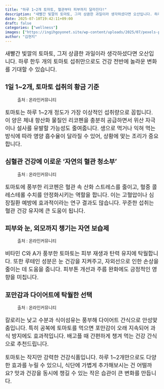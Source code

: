 ```yaml
---
title: "하루 1~2개 토마토, 혈관부터 피부까지 달라진다!"
description: "새빨간 빛깔의 토마토, 그저 상큼한 과일이라 생각하셨다면 오산입니다. 하루 한두 개의 토마토 섭취만으로도 건강 전반에 놀라운 변화를 기대할 수 있습니다."
date: 2025-07-10T19:42:11+09:00
draft: false
categories: ["wellness"]
images: ["https://ingihgoyonet.site/wp-content/uploads/2025/07/pexels-pixabay-209401-1024x756.jpg", "https://ingihgoyonet.site/wp-content/uploads/2025/07/pexels-pixabay-273827-1024x616.jpg", "https://ingihgoyonet.site/wp-content/uploads/2025/07/pexels-arjun-sreekumar-488757-2006333-1024x683.jpg", "https://ingihgoyonet.site/wp-content/uploads/2025/07/pexels-pixabay-185402-1024x678.jpg"]
author: "김현지"
---
```


<p style="font-size:18px">새빨간 빛깔의 토마토, 그저 상큼한 과일이라 생각하셨다면 오산입니다. 하루 한두 개의 토마토 섭취만으로도 건강 전반에 놀라운 변화를 기대할 수 있습니다.</p> <h2 >1일 1~2개, 토마토 섭취의 황금 기준</h2> <figure ><img src="https://ingihgoyonet.site/wp-content/uploads/2025/07/pexels-pixabay-209401-1024x756.jpg" alt="" style="aspect-ratio:16/9;object-fit:cover"/><figcaption >출처 : 온라인커뮤니티</figcaption></figure> <p style="font-size:18px">토마토는 하루 1~2개 정도가 가장 이상적인 섭취량으로 꼽힙니다. 이 양은 체내 항산화 물질인 리코펜을 충분히 공급하면서 위산 자극이나 설사를 유발할 가능성도 줄여줍니다. 생으로 먹거나 익혀 먹는 방식에 따라 영양 흡수율이 달라질 수 있어, 상황에 맞는 조리가 중요합니다.</p> <h2 >심혈관 건강에 이로운 ‘자연의 혈관 청소부’</h2> <figure ><img src="https://ingihgoyonet.site/wp-content/uploads/2025/07/pexels-pixabay-273827-1024x616.jpg" alt="" style="aspect-ratio:16/9;object-fit:cover"/><figcaption >출처 : 온라인커뮤니티</figcaption></figure> <p style="font-size:18px">토마토에 풍부한 리코펜은 혈관 속 산화 스트레스를 줄이고, 혈중 콜레스테롤 수치를 안정화시키는 역할을 합니다. 이는 고혈압이나 심장질환 예방에 효과적이라는 연구 결과도 많습니다. 꾸준한 섭취는 혈관 건강 유지에 큰 도움이 됩니다.</p> <h2 >피부와 눈, 외모까지 챙기는 자연 보습제</h2> <figure ><img src="https://ingihgoyonet.site/wp-content/uploads/2025/07/pexels-arjun-sreekumar-488757-2006333-1024x683.jpg" alt="" style="aspect-ratio:16/9;object-fit:cover"/><figcaption >출처 : 온라인커뮤니티</figcaption></figure> <p style="font-size:18px">비타민 C와 A가 풍부한 토마토는 피부 재생과 탄력 유지에 탁월합니다. 또한 루테인 성분은 눈 건강을 지켜주고, 자외선으로 인한 손상을 줄이는 데 도움을 줍니다. 피부톤 개선과 주름 완화에도 긍정적인 영향을 미칩니다.</p> <h2 >포만감과 다이어트에 탁월한 선택</h2> <figure ><img src="https://ingihgoyonet.site/wp-content/uploads/2025/07/pexels-pixabay-185402-1024x678.jpg" alt="" style="aspect-ratio:16/9;object-fit:cover"/><figcaption >출처 : 온라인커뮤니티</figcaption></figure> <p style="font-size:18px">칼로리는 낮고 수분과 식이섬유는 풍부해 다이어트 간식으로 안성맞춤입니다. 특히 공복에 토마토를 먹으면 포만감이 오래 지속되어 과식 방지에도 효과적입니다. 배고플 때 간편하게 챙겨 먹는 건강 간식으로 추천드립니다.</p> <p style="font-size:18px">토마토는 작지만 강력한 건강식품입니다. 하루 1~2개만으로도 다양한 효과를 누릴 수 있으니, 식단에 가볍게 추가해보시는 건 어떨까요? 맛과 건강을 동시에 챙길 수 있는 작은 습관이 큰 변화를 만듭니다.</p>